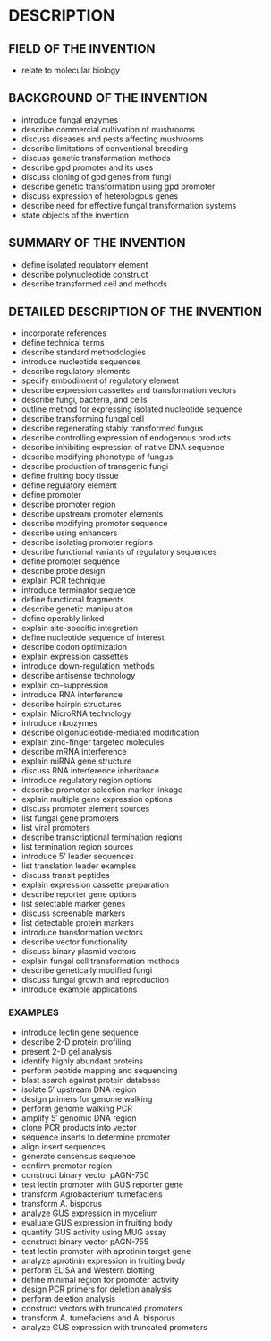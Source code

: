 # DESCRIPTION

## FIELD OF THE INVENTION

- relate to molecular biology

## BACKGROUND OF THE INVENTION

- introduce fungal enzymes
- describe commercial cultivation of mushrooms
- discuss diseases and pests affecting mushrooms
- describe limitations of conventional breeding
- discuss genetic transformation methods
- describe gpd promoter and its uses
- discuss cloning of gpd genes from fungi
- describe genetic transformation using gpd promoter
- discuss expression of heterologous genes
- describe need for effective fungal transformation systems
- state objects of the invention

## SUMMARY OF THE INVENTION

- define isolated regulatory element
- describe polynucleotide construct
- describe transformed cell and methods

## DETAILED DESCRIPTION OF THE INVENTION

- incorporate references
- define technical terms
- describe standard methodologies
- introduce nucleotide sequences
- describe regulatory elements
- specify embodiment of regulatory element
- describe expression cassettes and transformation vectors
- describe fungi, bacteria, and cells
- outline method for expressing isolated nucleotide sequence
- describe transforming fungal cell
- describe regenerating stably transformed fungus
- describe controlling expression of endogenous products
- describe inhibiting expression of native DNA sequence
- describe modifying phenotype of fungus
- describe production of transgenic fungi
- define fruiting body tissue
- define regulatory element
- define promoter
- describe promoter region
- describe upstream promoter elements
- describe modifying promoter sequence
- describe using enhancers
- describe isolating promoter regions
- describe functional variants of regulatory sequences
- define promoter sequence
- describe probe design
- explain PCR technique
- introduce terminator sequence
- define functional fragments
- describe genetic manipulation
- define operably linked
- explain site-specific integration
- define nucleotide sequence of interest
- describe codon optimization
- explain expression cassettes
- introduce down-regulation methods
- describe antisense technology
- explain co-suppression
- introduce RNA interference
- describe hairpin structures
- explain MicroRNA technology
- introduce ribozymes
- describe oligonucleotide-mediated modification
- explain zinc-finger targeted molecules
- describe mRNA interference
- explain miRNA gene structure
- discuss RNA interference inheritance
- introduce regulatory region options
- describe promoter selection marker linkage
- explain multiple gene expression options
- discuss promoter element sources
- list fungal gene promoters
- list viral promoters
- describe transcriptional termination regions
- list termination region sources
- introduce 5' leader sequences
- list translation leader examples
- discuss transit peptides
- explain expression cassette preparation
- describe reporter gene options
- list selectable marker genes
- discuss screenable markers
- list detectable protein markers
- introduce transformation vectors
- describe vector functionality
- discuss binary plasmid vectors
- explain fungal cell transformation methods
- describe genetically modified fungi
- discuss fungal growth and reproduction
- introduce example applications

### EXAMPLES

- introduce lectin gene sequence
- describe 2-D protein profiling
- present 2-D gel analysis
- identify highly abundant proteins
- perform peptide mapping and sequencing
- blast search against protein database
- isolate 5′ upstream DNA region
- design primers for genome walking
- perform genome walking PCR
- amplify 5′ genomic DNA region
- clone PCR products into vector
- sequence inserts to determine promoter
- align insert sequences
- generate consensus sequence
- confirm promoter region
- construct binary vector pAGN-750
- test lectin promoter with GUS reporter gene
- transform Agrobacterium tumefaciens
- transform A. bisporus
- analyze GUS expression in mycelium
- evaluate GUS expression in fruiting body
- quantify GUS activity using MUG assay
- construct binary vector pAGN-755
- test lectin promoter with aprotinin target gene
- analyze aprotinin expression in fruiting body
- perform ELISA and Western blotting
- define minimal region for promoter activity
- design PCR primers for deletion analysis
- perform deletion analysis
- construct vectors with truncated promoters
- transform A. tumefaciens and A. bisporus
- analyze GUS expression with truncated promoters

